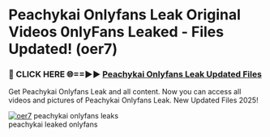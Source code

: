 # Peachykai Onlyfans Leak Original Videos 0nlyFans Leaked - Files Updated! (oer7)

<h3>🔴 CLICK HERE 🌐==►► <a href="https://tinyurl.com/brd5kh86" rel="nofollow">Peachykai Onlyfans Leak Updated Files</a></h3>

Get Peachykai Onlyfans Leak and all content. Now you can access all videos and pictures of Peachykai Onlyfans Leak. New Updated Files 2025!

[![oer7](https://i.imgur.com/K7sEzmb.gif)](https://tinyurl.com/brd5kh86)
peachykai onlyfans leaks<br>
peachykai leaked onlyfans